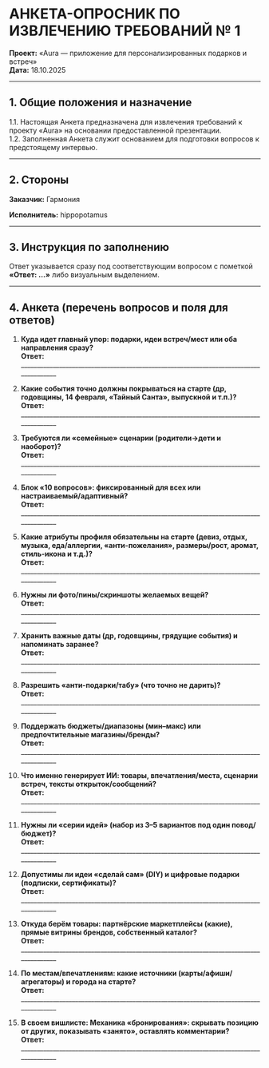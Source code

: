 # АНКЕТА-ОПРОСНИК ПО ИЗВЛЕЧЕНИЮ ТРЕБОВАНИЙ № 1  

**Проект:** «Aura — приложение для персонализированных подарков и встреч»  
**Дата:** 18.10.2025

---

## 1. Общие положения и назначение
1.1. Настоящая Анкета предназначена для извлечения требований к проекту «Aura» на основании предоставленной презентации.  
1.2. Заполненная Анкета служит основанием для подготовки вопросов к предстоящему интервью.

---

## 2. Стороны

**Заказчик:** Гармония

**Исполнитель:** hippopotamus

---

## 3. Инструкция по заполнению
Ответ указывается сразу под соответствующим вопросом с пометкой **«Ответ: …»** либо визуальным выделением.

---

## 4. Анкета (перечень вопросов и поля для ответов)


1. **Куда идет главный упор: подарки, идеи встреч/мест или оба направления сразу?**  
   **Ответ:** ______________________________________________________________________________________

2. **Какие события точно должны покрываться на старте (др, годовщины, 14 февраля, «Тайный Санта», выпускной и т.п.)?**  
   **Ответ:** ______________________________________________________________________________________

3. **Требуются ли «семейные» сценарии (родители→дети и наоборот)?**  
   **Ответ:** ______________________________________________________________________________________

4. **Блок «10 вопросов»: фиксированный для всех или настраиваемый/адаптивный?**  
   **Ответ:** ______________________________________________________________________________________

5. **Какие атрибуты профиля обязательны на старте (девиз, отдых, музыка, еда/аллергии, «анти-пожелания», размеры/рост, аромат, стиль-икона и т.д.)?**  
   **Ответ:** ______________________________________________________________________________________
6. **Нужны ли фото/пины/скриншоты желаемых вещей?**  
   **Ответ:** ______________________________________________________________________________________

7. **Хранить важные даты (др, годовщины, грядущие события) и напоминать заранее?**  
   **Ответ:** ______________________________________________________________________________________

8. **Разрешить «анти-подарки/табу» (что точно не дарить)?**  
   **Ответ:** ______________________________________________________________________________________

9. **Поддержать бюджеты/диапазоны (мин–макс) или предпочтительные магазины/бренды?**  
   **Ответ:** ______________________________________________________________________________________

10. **Что именно генерирует ИИ: товары, впечатления/места, сценарии встреч, тексты открыток/сообщений?**  
    **Ответ:** ______________________________________________________________________________________

11. **Нужны ли «серии идей» (набор из 3–5 вариантов под один повод/бюджет)?**  
    **Ответ:** ______________________________________________________________________________________

12. **Допустимы ли идеи «сделай сам» (DIY) и цифровые подарки (подписки, сертификаты)?**  
    **Ответ:** ______________________________________________________________________________________

13. **Откуда берём товары: партнёрские маркетплейсы (какие), прямые витрины брендов, собственный каталог?**  
    **Ответ:** ______________________________________________________________________________________

14. **По местам/впечатлениям: какие источники (карты/афиши/агрегаторы) и города на старте?**  
    **Ответ:** ______________________________________________________________________________________

15. **В своем вишлисте: Механика «бронирования»: скрывать позицию от других, показывать «занято», оставлять комментарии?**  
    **Ответ:** ______________________________________________________________________________________
